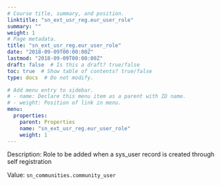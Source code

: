 ```yaml
---
# Course title, summary, and position.
linktitle: "sn_ext_usr_reg.eur_user_role"
summary: ""
weight: 1
# Page metadata.
title: "sn_ext_usr_reg.eur_user_role"
date: "2018-09-09T00:00:00Z"
lastmod: "2018-09-09T00:00:00Z"
draft: false  # Is this a draft? true/false
toc: true  # Show table of contents? true/false
type: docs  # Do not modify.

# Add menu entry to sidebar.
# - name: Declare this menu item as a parent with ID name.
# - weight: Position of link in menu.
menu:
  properties:
    parent: Properties
    name: "sn_ext_usr_reg.eur_user_role"
    weight: 1
---
```


Description: Role to be added when a sys_user record is created through self registration



Value: `sn_communities.community_user`